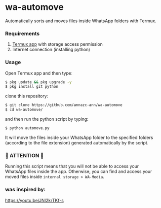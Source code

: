 <h1>wa-automove</h1>
<p>Automatically sorts and moves files inside WhatsApp folders with Termux.</>

### Requirements
1. [Termux app](https://play.google.com/store/apps/details?id=com.termux) with storage access permission
2. Internet connection (installing python) 

### Usage
Open Termux app and then type:
```bash
$ pkg update && pkg upgrade -y
$ pkg install git python
```
clone this repository:
```bash
$ git clone https://github.com/annazc-ann/wa-automove
$ cd wa-automove/
```
and then run the python script by typing:
```bash
$ python automove.py
```
<p>It will move the files inside your WhatsApp folder to the specified folders (according to the file extension) generated automatically by the script.</p>
<h3>🚨 ATTENTION 🚨</h3>
Running this script means that you will not be able to access 
your WhatsApp files inside the app. Otherwise, you can find and access your moved files inside 
<code>internal storage > WA-Media</code>.

### was inspired by:
https://youtu.be/JNl2krTKf-s

